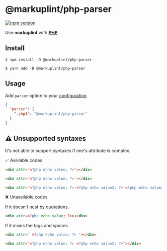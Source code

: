 # @markuplint/php-parser

[![npm version](https://badge.fury.io/js/%40markuplint%2Fphp-parser.svg)](https://www.npmjs.com/package/@markuplint/php-parser)

Use **markuplint** with [**PHP**](https://www.php.net/).

## Install

```shell
$ npm install -D @markuplint/php-parser

$ yarn add -D @markuplint/php-parser
```

## Usage

Add `parser` option to your [configuration](https://markuplint.dev/configuration/#properties/parser).

```json
{
  "parser": {
    ".php$": "@markuplint/php-parser"
  }
}
```

## :warning: Unsupported syntaxes

It's not able to support syntaxes if one's attribute is complex.

✅ Available codes

```html
<div attr="<?php echo value; ?>"></div>
```

<!-- prettier-ignore-start -->
```html
<div attr='<?php echo value; ?>'></div>
```
<!-- prettier-ignore-end -->

```html
<div attr="<?php echo value; ?>-<?php echo value2; ?>-<?php echo value3; ?>"></div>
```

❌ Unavailable codes

If it doesn't nest by quotations.

<!-- prettier-ignore-start -->
```html
<div attr=<?php echo value; ?>></div>
```
<!-- prettier-ignore-end -->

If it mixes the tags and spaces.

```html
<div attr=" <?php echo value; ?> "></div>
```

```html
<div attr="<?php echo value; ?> <?php echo value2; ?>"></div>
```
